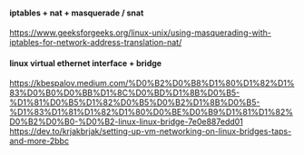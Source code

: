 #### iptables + nat + masquerade / snat
https://www.geeksforgeeks.org/linux-unix/using-masquerading-with-iptables-for-network-address-translation-nat/

#### linux virtual ethernet interface + bridge
https://kbespalov.medium.com/%D0%B2%D0%B8%D1%80%D1%82%D1%83%D0%B0%D0%BB%D1%8C%D0%BD%D1%8B%D0%B5-%D1%81%D0%B5%D1%82%D0%B5%D0%B2%D1%8B%D0%B5-%D1%83%D1%81%D1%82%D1%80%D0%BE%D0%B9%D1%81%D1%82%D0%B2%D0%B0-%D0%B2-linux-linux-bridge-7e0e887edd01
https://dev.to/krjakbrjak/setting-up-vm-networking-on-linux-bridges-taps-and-more-2bbc